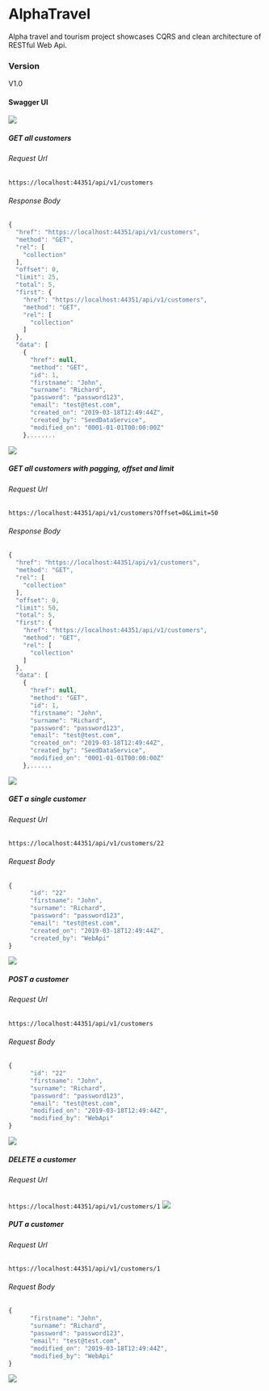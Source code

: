 # AlphaTravel
Alpha travel and tourism project showcases CQRS and clean architecture of RESTful Web Api.

### Version
V1.0

#### Swagger UI
![](Swagger%20UI%20-%20Customer%20Web%20Api.PNG)

##### GET all customers
###### Request Url
` https://localhost:44351/api/v1/customers `
###### Response Body
```javascript
{
  "href": "https://localhost:44351/api/v1/customers",
  "method": "GET",
  "rel": [
    "collection"
  ],
  "offset": 0,
  "limit": 25,
  "total": 5,
  "first": {
    "href": "https://localhost:44351/api/v1/customers",
    "method": "GET",
    "rel": [
      "collection"
    ]
  },
  "data": [
    {
      "href": null,
      "method": "GET",
      "id": 1,
      "firstname": "John",
      "surname": "Richard",
      "password": "password123",
      "email": "test@test.com",
      "created_on": "2019-03-18T12:49:44Z",
      "created_by": "SeedDataService",
      "modified_on": "0001-01-01T00:00:00Z"
    },.......
```
![](Get%20All%20Customers.PNG)

##### GET all customers with pagging, offset and limit
###### Request Url
` https://localhost:44351/api/v1/customers?Offset=0&Limit=50 `
###### Response Body
```javascript
{
  "href": "https://localhost:44351/api/v1/customers",
  "method": "GET",
  "rel": [
    "collection"
  ],
  "offset": 0,
  "limit": 50,
  "total": 5,
  "first": {
    "href": "https://localhost:44351/api/v1/customers",
    "method": "GET",
    "rel": [
      "collection"
    ]
  },
  "data": [
    {
      "href": null,
      "method": "GET",
      "id": 1,
      "firstname": "John",
      "surname": "Richard",
      "password": "password123",
      "email": "test@test.com",
      "created_on": "2019-03-18T12:49:44Z",
      "created_by": "SeedDataService",
      "modified_on": "0001-01-01T00:00:00Z"
    },......
 ```
 ![](Get%20All%20Customers%20with%20pagging%202.PNG)


##### GET a single customer
###### Request Url
`https://localhost:44351/api/v1/customers/22`
###### Request Body
```javascript
{
      "id": "22"
      "firstname": "John",
      "surname": "Richard",
      "password": "password123",
      "email": "test@test.com",
      "created_on": "2019-03-18T12:49:44Z",
      "created_by": "WebApi"
}
```
![](Get%20Customer.png)


##### POST a customer
###### Request Url
`https://localhost:44351/api/v1/customers`
###### Request Body
```javascript
{
      "id": "22"
      "firstname": "John",
      "surname": "Richard",
      "password": "password123",
      "email": "test@test.com",
      "modified_on": "2019-03-18T12:49:44Z",
      "modified_by": "WebApi"
}
```
![](Post%20Customer.png)


##### DELETE a customer
###### Request Url
`https://localhost:44351/api/v1/customers/1`
![](Delete%20Customer.png)


##### PUT a customer
###### Request Url
`https://localhost:44351/api/v1/customers/1`
###### Request Body
```javascript
{
      "firstname": "John",
      "surname": "Richard",
      "password": "password123",
      "email": "test@test.com",
      "modified_on": "2019-03-18T12:49:44Z",
      "modified_by": "WebApi"
}
```
![](Put%20Customer.png)
